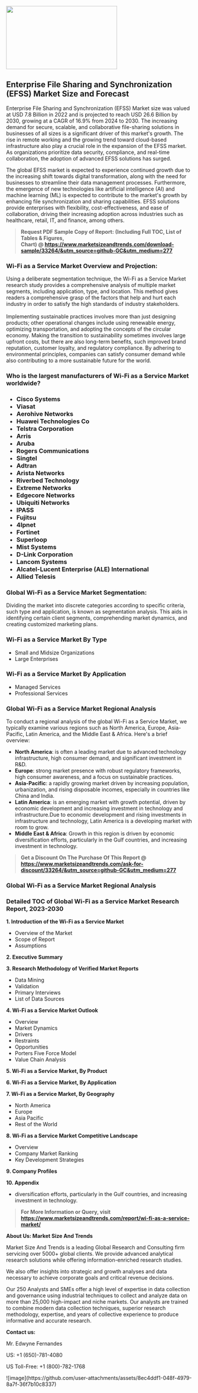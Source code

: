 <p><img class="alignnone size-medium wp-image-20088" src="https://ffe5etoiles.com/wp-content/uploads/2024/12/MST1-300x171.png" alt="" width="300" height="171" /></p><h2>Enterprise File Sharing and Synchronization (EFSS) Market Size and Forecast</h2><p>Enterprise File Sharing and Synchronization (EFSS) Market size was valued at USD 7.8 Billion in 2022 and is projected to reach USD 26.6 Billion by 2030, growing at a CAGR of 16.9% from 2024 to 2030. The increasing demand for secure, scalable, and collaborative file-sharing solutions in businesses of all sizes is a significant driver of this market's growth. The rise in remote working and the growing trend toward cloud-based infrastructure also play a crucial role in the expansion of the EFSS market. As organizations prioritize data security, compliance, and real-time collaboration, the adoption of advanced EFSS solutions has surged.</p><p>The global EFSS market is expected to experience continued growth due to the increasing shift towards digital transformation, along with the need for businesses to streamline their data management processes. Furthermore, the emergence of new technologies like artificial intelligence (AI) and machine learning (ML) is expected to contribute to the market's growth by enhancing file synchronization and sharing capabilities. EFSS solutions provide enterprises with flexibility, cost-effectiveness, and ease of collaboration, driving their increasing adoption across industries such as healthcare, retail, IT, and finance, among others.</p></p><blockquote id="" class=""><strong>Request PDF Sample Copy of Report: (Including Full TOC, List of Tables &amp; Figures, Chart)&nbsp;@&nbsp;<strong><a href="https://www.marketsizeandtrends.com/download-sample/33264/&utm_source=github-GC&utm_medium=277" target="_blank">https://www.marketsizeandtrends.com/download-sample/33264/&utm_source=github-GC&utm_medium=277</a></strong></strong></blockquote><h3 id="" class="">Wi-Fi as a Service Market&nbsp;Overview and Projection:</h3><p id="" class="">Using a deliberate segmentation technique, the Wi-Fi as a Service Market research study provides a comprehensive analysis of multiple market segments, including application, type, and location. This method gives readers a comprehensive grasp of the factors that help and hurt each industry in order to satisfy the high standards of industry stakeholders. <br /> <br />Implementing sustainable practices involves more than just designing products; other operational changes include using renewable energy, optimizing transportation, and adopting the concepts of the circular economy. Making the transition to sustainability sometimes involves large upfront costs, but there are also long-term benefits, such improved brand reputation, customer loyalty, and regulatory compliance. By adhering to environmental principles, companies can satisfy consumer demand while also contributing to a more sustainable future for the world.</p><h3 id="" class="">Who is the largest manufacturers of&nbsp;Wi-Fi as a Service Market worldwide?</h3><h3 class=""><p><ul><li>Cisco Systems </li><li> Viasat </li><li> Aerohive Networks </li><li> Huawei Technologies Co </li><li> Telstra Corporation </li><li> Arris </li><li> Aruba </li><li> Rogers Communications </li><li> Singtel </li><li> Adtran </li><li> Arista Networks </li><li> Riverbed Technology </li><li> Extreme Networks </li><li> Edgecore Networks </li><li> Ubiquiti Networks </li><li> IPASS </li><li> Fujitsu </li><li> 4Ipnet </li><li> Fortinet </li><li> Superloop </li><li> Mist Systems </li><li> D-Link Corporation </li><li> Lancom Systems </li><li> Alcatel-Lucent Enterprise (ALE) International </li><li> Allied Telesis</li></ul></p></h3><h3 id="" class="">Global&nbsp;Wi-Fi as a Service Market Segmentation:</h3><p id="" class="">Dividing the market into discrete categories according to specific criteria, such type and application, is known as segmentation analysis. This aids in identifying certain client segments, comprehending market dynamics, and creating customized marketing plans.</p><h3 id="" class="">Wi-Fi as a Service Market&nbsp;By Type</h3><p><p><ul><li>Small and Midsize Organizations </li><li> Large Enterprises</p></li></ul></p></p><h3 id="" class="">Wi-Fi as a Service Market&nbsp;By Application</h3><p class=""><p><ul><li>Managed Services </li><li> Professional Services</li></ul></p></p><h3 id="" class="">Global Wi-Fi as a Service Market Regional Analysis</h3><p id="" class="">To conduct a regional analysis of the global Wi-Fi as a Service Market, we typically examine various regions such as North America, Europe, Asia-Pacific, Latin America, and the Middle East &amp; Africa. Here's a brief overview:</p><ul><li><strong>North America</strong>: is often a leading market due to advanced technology infrastructure, high consumer demand, and significant investment in R&amp;D.</li><li><strong>Europe</strong>: strong market presence with robust regulatory frameworks, high consumer awareness, and a focus on sustainable practices.</li><li><strong>Asia-Pacific</strong>: a rapidly growing market driven by increasing population, urbanization, and rising disposable incomes, especially in countries like China and India.</li><li><strong>Latin America</strong>: is an emerging market with growth potential, driven by economic development and increasing investment in technology and infrastructure.Due to economic development and rising investments in infrastructure and technology, Latin America is a developing market with room to grow.</li><li><strong>Middle East &amp; Africa</strong>: Growth in this region is driven by economic diversification efforts, particularly in the Gulf countries, and increasing investment in technology.</li></ul><blockquote id="" class=""><strong>Get a Discount On The Purchase Of This Report @ <strong><a href="https://www.marketsizeandtrends.com/ask-for-discount/33264/&utm_source=github-GC&utm_medium=277" target="_blank">https://www.marketsizeandtrends.com/ask-for-discount/33264/&utm_source=github-GC&utm_medium=277</a></strong></strong></blockquote><h3 id="" class="">Global Wi-Fi as a Service Market Regional Analysis</h3><h3 id="" class="">Detailed TOC of Global Wi-Fi as a Service Market Research Report, 2023-2030</h3><p id="" class=""><strong>1. Introduction of the Wi-Fi as a Service Market</strong></p><ul><li>Overview of the Market</li><li>Scope of Report</li><li>Assumptions</li></ul><p id="" class=""><strong>2. Executive Summary</strong></p><p id="" class=""><strong>3. Research Methodology of Verified Market Reports</strong></p><ul><li>Data Mining</li><li>Validation</li><li>Primary Interviews</li><li>List of Data Sources</li></ul><p id="" class=""><strong>4. Wi-Fi as a Service Market Outlook</strong></p><ul><li>Overview</li><li>Market Dynamics</li><li>Drivers</li><li>Restraints</li><li>Opportunities</li><li>Porters Five Force Model</li><li>Value Chain Analysis</li></ul><p id="" class=""><strong>5. Wi-Fi as a Service Market, By Product</strong></p><p id="" class=""><strong>6. Wi-Fi as a Service Market, By Application</strong></p><p id="" class=""><strong>7. Wi-Fi as a Service Market, By Geography</strong></p><ul><li>North America</li><li>Europe</li><li>Asia Pacific</li><li>Rest of the World</li></ul><p id="" class=""><strong>8. Wi-Fi as a Service Market Competitive Landscape</strong></p><ul><li>Overview</li><li>Company Market Ranking</li><li>Key Development Strategies</li></ul><p id="" class=""><strong>9. Company Profiles</strong></p><p id="" class=""><strong>10. Appendix</strong></p><ul><li>diversification efforts, particularly in the Gulf countries, and increasing investment in technology.</li></ul><blockquote id="" class=""><strong>For More Information or Query, visit <strong><strong><a href="https://www.marketsizeandtrends.com/report/wi-fi-as-a-service-market/" target="_blank">https://www.marketsizeandtrends.com/report/wi-fi-as-a-service-market/</a></strong></strong></strong></blockquote><p id="" class=""><strong>About Us: Market Size And Trends</strong></p><p id="" class="">Market Size And Trends is a leading Global Research and Consulting firm servicing over 5000+ global clients. We provide advanced analytical research solutions while offering information-enriched research studies.</p><p id="" class="">We also offer insights into strategic and growth analyses and data necessary to achieve corporate goals and critical revenue decisions.</p><p id="" class="">Our 250 Analysts and SMEs offer a high level of expertise in data collection and governance using industrial techniques to collect and analyze data on more than 25,000 high-impact and niche markets. Our analysts are trained to combine modern data collection techniques, superior research methodology, expertise, and years of collective experience to produce informative and accurate research.</p><p id="" class=""><strong>Contact us:</strong></p><p id="" class="">Mr. Edwyne Fernandes</p><p id="" class="">US: +1 (650)-781-4080</p><p id="" class="">US Toll-Free: +1 (800)-782-1768</p>
![image](https://github.com/user-attachments/assets/8ec4ddf1-048f-4979-8a7f-36f7b10c8337)
